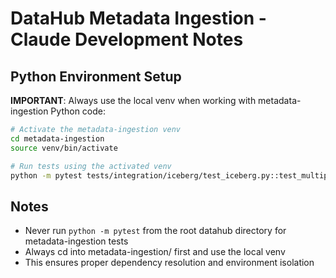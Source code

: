 # DataHub Metadata Ingestion - Claude Development Notes

## Python Environment Setup

**IMPORTANT**: Always use the local venv when working with metadata-ingestion Python code:

```bash
# Activate the metadata-ingestion venv
cd metadata-ingestion
source venv/bin/activate

# Run tests using the activated venv
python -m pytest tests/integration/iceberg/test_iceberg.py::test_multiprocessing_iceberg_ingest -v
```

## Notes

- Never run `python -m pytest` from the root datahub directory for metadata-ingestion tests
- Always cd into metadata-ingestion/ first and use the local venv
- This ensures proper dependency resolution and environment isolation
